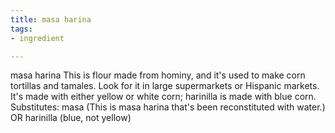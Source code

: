 ```yaml
---
title: masa harina
tags:
- ingredient

---
```

masa harina This is flour made from hominy, and it's used to make corn tortillas and tamales. Look for it in large supermarkets or Hispanic markets. It's made with either yellow or white corn; harinilla is made with blue corn. Substitutes: masa (This is masa harina that's been reconstituted with water.) OR harinilla (blue, not yellow)

